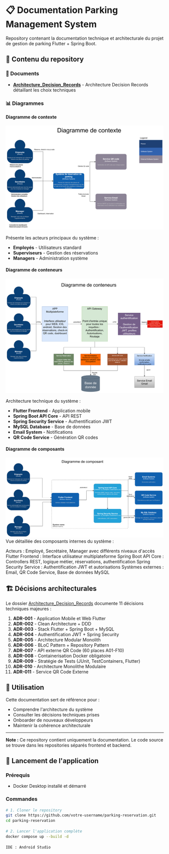 # 📋 Documentation Parking Management System

Repository contenant la documentation technique et architecturale du projet de gestion de parking Flutter + Spring Boot.

## 📁 Contenu du repository

### 📄 Documents
- **[Architecture_Decision_Records](docs/ADRs/)** - Architecture Decision Records détaillant les choix techniques

### 📊 Diagrammes

#### Diagramme de contexte
![Diagramme de contexte](docs/Diagramme_context.png)

Présente les acteurs principaux du système :
- **Employés** - Utilisateurs standard
- **Superviseurs** - Gestion des réservations  
- **Managers** - Administration système

#### Diagramme de conteneurs
![Diagramme de conteneurs](docs/Diagramme_conteneurs.png)

Architecture technique du système :
- **Flutter Frontend** - Application mobile
- **Spring Boot API Core** - API REST
- **Spring Security Service** - Authentification JWT
- **MySQL Database** - Base de données
- **Email System** - Notifications
- **QR Code Service** - Génération QR codes

#### Diagramme de composants
![Diagramme de comosants](docs/Diagramme_component.png)
Vue détaillée des composants internes du système :

Acteurs : Employé, Secrétaire, Manager avec différents niveaux d'accès
Flutter Frontend : Interface utilisateur multiplateforme
Spring Boot API Core : Controllers REST, logique métier, réservations, authentification
Spring Security Service : Authentification JWT et autorisations
Systèmes externes : Email, QR Code Service, Base de données MySQL

## 🏗️ Décisions architecturales

Le dossier [Architecture_Decision_Records](docs/ADRs) documente 11 décisions techniques majeures :

1. **ADR-001** - Application Mobile et Web Flutter
2. **ADR-002** - Clean Architecture + DDD
3. **ADR-003** - Stack Flutter + Spring Boot + MySQL
4. **ADR-004** - Authentification JWT + Spring Security
5. **ADR-005** - Architecture Modular Monolith
6. **ADR-006** - BLoC Pattern + Repository Pattern
7. **ADR-007** - API externe QR Code (60 places A01-F10)
8. **ADR-008** - Containerisation Docker obligatoire
9. **ADR-009** - Stratégie de Tests (JUnit, TestContainers, Flutter)
10. **ADR-010** - Architecture Monolithe Modulaire
11. **ADR-011** - Service QR Code Externe

## 📖 Utilisation

Cette documentation sert de référence pour :
- Comprendre l'architecture du système
- Consulter les décisions techniques prises
- Onboarder de nouveaux développeurs
- Maintenir la cohérence architecturale

---

**Note :** Ce repository contient uniquement la documentation. Le code source se trouve dans les repositories séparés frontend et backend.

## 🚀 Lancement de l'application

### Prérequis
- Docker Desktop installé et démarré

### Commandes

```bash
# 1. Cloner le repository
git clone https://github.com/votre-username/parking-reservation.git
cd parking-reservation

# 2. Lancer l'application complète
docker compose up --build -d

IDE : Android Studio